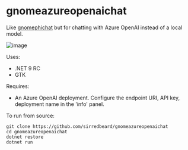 # gnomeazureopenaichat

Like [gnomephichat](https://github.com/sirredbeard/gnomephichat) but for chatting with Azure OpenAI instead of a local model.

![image](https://github.com/user-attachments/assets/b7de48fb-5be9-44a1-bfc1-a0365fd9a3cb)

Uses:

* .NET 9 RC
* GTK

Requires:

* An Azure OpenAI deployment. Configure the endpoint URI, API key, deployment name in the 'info' panel.

To run from source:

```
git clone https://github.com/sirredbeard/gnomeazureopenaichat
cd gnomeazureopenaichat
dotnet restore
dotnet run
```
